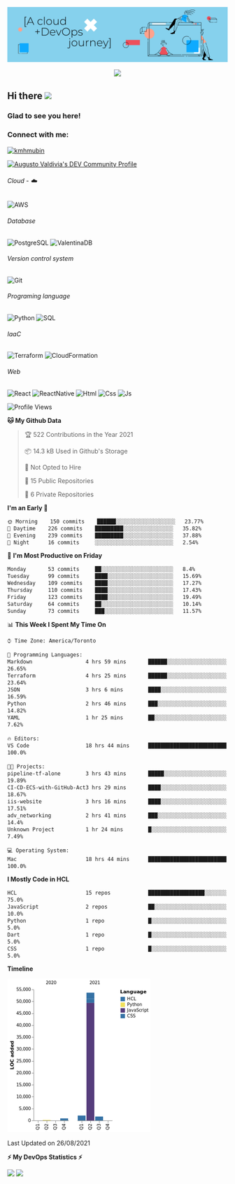 ![Banner](https://github.com/ValAug/ValAug/blob/master/cover.png)

<!-- retro visitor counter -->
<p align="center"> 
  <img src="https://profile-counter.glitch.me/{ValAug}/count.svg" />
</p>



<!-- welcome message -->
<h2>Hi there <img src="https://media.giphy.com/media/hvRJCLFzcasrR4ia7z/giphy.gif" width="25px"></h2>

<h3>Glad to see you here!</h3>


<!-- Connect with me -->
<h3 align="left">Connect with me:</h3>
<p align="left">
<a href="https://www.linkedin.com/in/augustovaldivia/" target="blank"><img align="center" src="https://github.com/kmhmubin/kmhmubin/blob/master/assets/linkedin.svg" alt="kmhmubin" height="30" width="30" /></a>
</p>

<a href="https://dev.to/valaug">
  <img src="https://d2fltix0v2e0sb.cloudfront.net/dev-badge.svg" alt="Augusto Valdivia's DEV Community Profile" height="30" width="30">
</a>


###### Cloud - :cloud:

![AWS](https://img.shields.io/badge/-AWS-000000?style=flat&logo=Amazon%20AWS&logoColor=FF9900)


###### Database

![PostgreSQL](https://img.shields.io/badge/-PostgreSQL-000000?style=flat&logo=PostgreSQL&logoColor=336791)
![ValentinaDB](https://img.shields.io/badge/-ValentinaDB-000000?style=flat&logo=ValentinaDB&logoColor=336791)


###### Version control system

![Git](https://img.shields.io/badge/-Git-000000?style=flat&logo=Git&logoColor=F05032)

###### Programing language
![Python](https://img.shields.io/badge/-Python-000000?style=flat&logo=Python)
![SQL](https://img.shields.io/badge/-SQL-000000?style=flat&logo=SQL)


###### IaaC
![Terraform](https://img.shields.io/badge/-Terraform-000000?style=flat&logo=Terraform)
![CloudFormation](https://img.shields.io/badge/-CloudFormation-000000?style=flat&logo=Color=FF9900)

###### Web
![React](https://img.shields.io/badge/-React-000000?style=flat&logo=React)
![ReactNative](https://img.shields.io/badge/-ReactNative-000000?style=flat&logo=ReactNative)
![Html](https://img.shields.io/badge/-Html-000000?style=flat&logo=Html)
![Css](https://img.shields.io/badge/-Css-000000?style=flat&logo=Css)
![Js](https://img.shields.io/badge/-Js-000000?style=flat&logo=Js)

<!--START_SECTION:waka-->
![Profile Views](http://img.shields.io/badge/Profile%20Views-0-blue)

**🐱 My Github Data** 

> 🏆 522 Contributions in the Year 2021
 > 
> 📦 14.3 kB Used in Github's Storage 
 > 
> 🚫 Not Opted to Hire
 > 
> 📜 15 Public Repositories 
 > 
> 🔑 6 Private Repositories  
 > 
**I'm an Early 🐤** 

```text
🌞 Morning    150 commits    ██████░░░░░░░░░░░░░░░░░░░   23.77% 
🌆 Daytime    226 commits    █████████░░░░░░░░░░░░░░░░   35.82% 
🌃 Evening    239 commits    █████████░░░░░░░░░░░░░░░░   37.88% 
🌙 Night      16 commits     ░░░░░░░░░░░░░░░░░░░░░░░░░   2.54%

```
📅 **I'm Most Productive on Friday** 

```text
Monday       53 commits     ██░░░░░░░░░░░░░░░░░░░░░░░   8.4% 
Tuesday      99 commits     ████░░░░░░░░░░░░░░░░░░░░░   15.69% 
Wednesday    109 commits    ████░░░░░░░░░░░░░░░░░░░░░   17.27% 
Thursday     110 commits    ████░░░░░░░░░░░░░░░░░░░░░   17.43% 
Friday       123 commits    ████░░░░░░░░░░░░░░░░░░░░░   19.49% 
Saturday     64 commits     ██░░░░░░░░░░░░░░░░░░░░░░░   10.14% 
Sunday       73 commits     ███░░░░░░░░░░░░░░░░░░░░░░   11.57%

```


📊 **This Week I Spent My Time On** 

```text
⌚︎ Time Zone: America/Toronto

💬 Programming Languages: 
Markdown                 4 hrs 59 mins       ██████░░░░░░░░░░░░░░░░░░░   26.65% 
Terraform                4 hrs 25 mins       ██████░░░░░░░░░░░░░░░░░░░   23.64% 
JSON                     3 hrs 6 mins        ████░░░░░░░░░░░░░░░░░░░░░   16.59% 
Python                   2 hrs 46 mins       ███░░░░░░░░░░░░░░░░░░░░░░   14.82% 
YAML                     1 hr 25 mins        ██░░░░░░░░░░░░░░░░░░░░░░░   7.62%

🔥 Editors: 
VS Code                  18 hrs 44 mins      █████████████████████████   100.0%

🐱‍💻 Projects: 
pipeline-tf-alone        3 hrs 43 mins       █████░░░░░░░░░░░░░░░░░░░░   19.89% 
CI-CD-ECS-with-GitHub-Act3 hrs 29 mins       ████░░░░░░░░░░░░░░░░░░░░░   18.67% 
iis-website              3 hrs 16 mins       ████░░░░░░░░░░░░░░░░░░░░░   17.51% 
adv_networking           2 hrs 41 mins       ███░░░░░░░░░░░░░░░░░░░░░░   14.4% 
Unknown Project          1 hr 24 mins        █░░░░░░░░░░░░░░░░░░░░░░░░   7.49%

💻 Operating System: 
Mac                      18 hrs 44 mins      █████████████████████████   100.0%

```

**I Mostly Code in HCL** 

```text
HCL                      15 repos            ██████████████████░░░░░░░   75.0% 
JavaScript               2 repos             ██░░░░░░░░░░░░░░░░░░░░░░░   10.0% 
Python                   1 repo              █░░░░░░░░░░░░░░░░░░░░░░░░   5.0% 
Dart                     1 repo              █░░░░░░░░░░░░░░░░░░░░░░░░   5.0% 
CSS                      1 repo              █░░░░░░░░░░░░░░░░░░░░░░░░   5.0%

```


**Timeline**

![Chart not found](https://raw.githubusercontent.com/ValAug/ValAug/master/charts/bar_graph.png) 


 Last Updated on 26/08/2021
<!--END_SECTION:waka-->

<!-- GitHub stats -->
<b>⚡ My DevOps Statistics ⚡</b>

<p>
<!-- GitHub Stats -->
<img height="180em" src="https://github-readme-stats.vercel.app/api?username=ValAug&show_icons=true&hide_border=true" />

<!-- Most Used Languages -->
<img height="180em" src="https://github-readme-stats.vercel.app/api/top-langs/?username=ValAug&exclude_repo=KNN-Image-Classification&show_icons=true&hide_border=true&layout=compact&langs_count=8"/>
</p>

<!--
**ValAug/ValAug** is a ✨ _special_ ✨ repository because its `README.md` (this file) appears on your GitHub profile.

Here are some ideas to get you started:

- 🔭 I’m currently working on ...
- 🌱 I’m currently learning ...
- 👯 I’m looking to collaborate on ...
- 🤔 I’m looking for help with ...
- 💬 Ask me about ...
- 📫 How to reach me: ...
- 😄 Pronouns: ...
- ⚡ Fun fact: ...
-->
